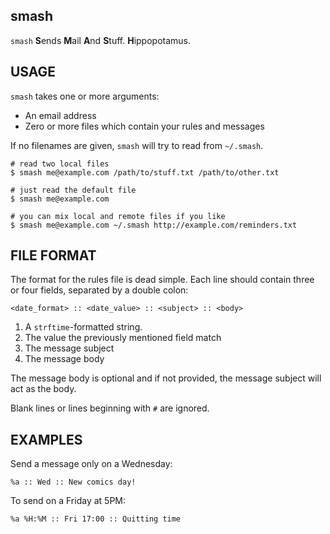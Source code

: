 smash
------

`smash` **S**ends **M**ail **A**nd **S**tuff. **H**ippopotamus.



USAGE
-----

`smash` takes one or more arguments:

* An email address
* Zero or more files which contain your rules and messages

If no filenames are given, `smash` will try to read from `~/.smash`.


    # read two local files
    $ smash me@example.com /path/to/stuff.txt /path/to/other.txt

    # just read the default file
    $ smash me@example.com

    # you can mix local and remote files if you like
    $ smash me@example.com ~/.smash http://example.com/reminders.txt




FILE FORMAT
-----------

The format for the rules file is dead simple. Each line should contain
three or four fields, separated by a double colon:

    <date_format> :: <date_value> :: <subject> :: <body>

1. A `strftime`-formatted string.
2. The value the previously mentioned field match
3. The message subject
4. The message body

The message body is optional and if not provided, the message subject
will act as the body.

Blank lines or lines beginning with `#` are ignored.



EXAMPLES
--------

Send a message only on a Wednesday:

    %a :: Wed :: New comics day!


To send on a Friday at 5PM:

    %a %H:%M :: Fri 17:00 :: Quitting time
